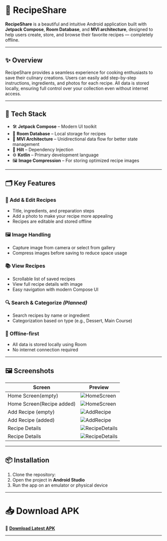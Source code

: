 # 🍲 RecipeShare

**RecipeShare** is a beautiful and intuitive Android application built with **Jetpack Compose**, **Room Database**, and **MVI architecture**, designed to help users create, store, and browse their favorite recipes — completely offline.

 ---

## ✨ Overview

 RecipeShare provides a seamless experience for cooking enthusiasts to save their culinary creations. Users can easily add step-by-step instructions, ingredients, and photos for each recipe. All data is stored locally, ensuring full control over your collection even without internet access.

---

## 🚀 Tech Stack

- 🛠️ **Jetpack Compose** – Modern UI toolkit  
- 💾 **Room Database** – Local storage for recipes  
- 🧠 **MVI Architecture** – Unidirectional data flow for better state management  
- 💉 **Hilt** – Dependency Injection  
- ⚙️ **Kotlin** – Primary development language  
- 🖼️ **Image Compression** – For storing optimized recipe images  

 ---

## 🗂️ Key Features

### 📝 Add & Edit Recipes
- Title, ingredients, and preparation steps  
- Add a photo to make your recipe more appealing  
- Recipes are editable and stored offline  

### 🖼️ Image Handling
  - Capture image from camera or select from gallery  
  - Compress images before saving to reduce space usage  

### 📚 View Recipes
- Scrollable list of saved recipes  
- View full recipe details with image  
- Easy navigation with modern Compose UI  

### 🔍 Search & Categorize *(Planned)*
- Search recipes by name or ingredient  
- Categorization based on type (e.g., Dessert, Main Course)  

### 💾 Offline-first
- All data is stored locally using Room  
- No internet connection required  

---

## 🖼️ Screenshots

| Screen             | Preview           |
|--------------------|-------------------|
| Home Screen(empty) | ![HomeScreen](assets/homescreen.jpeg)|
| Home Screen(Recipe added) | ![HomeScreen](assets/HomeScreen(Added).jpeg)|
| Add Recipe (empty) | ![AddRecipe](assets/addRecipe.jpeg)|
| Add Recipe (added) | ![AddRecipe](assets/AddRecipeEmpty.jpeg)|
| Recipe Details     | ![RecipeDetails](assets/RecipeInfoDirection.jpeg)|
| Recipe Details     | ![RecipeDetails](assets/RecipeInfoIngre.jpeg)|

---

## 📦 Installation

1. Clone the repository:
2. Open the project in **Android Studio**  
3. Run the app on an emulator or physical device  

---

# 📥 Download APK

📲 **[Download Latest APK](https://your-apk-download-link)**

---
